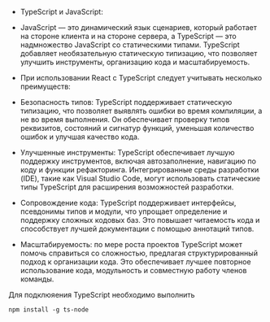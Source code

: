 - TypeScript и JavaScript:
- JavaScript — это динамический язык сценариев, который работает на стороне клиента и на стороне сервера, а TypeScript — это надмножество JavaScript со статическими типами. TypeScript добавляет необязательную статическую типизацию, что позволяет улучшить инструменты, организацию кода и масштабируемость.

- При использовании React с TypeScript следует учитывать несколько преимуществ:

- Безопасность типов: TypeScript поддерживает статическую типизацию, что позволяет выявлять ошибки во время компиляции, а не во время выполнения. Он обеспечивает проверку типов реквизитов, состояний и сигнатур функций, уменьшая количество ошибок и улучшая качество кода.

- Улучшенные инструменты: TypeScript обеспечивает лучшую поддержку инструментов, включая автозаполнение, навигацию по коду и функции рефакторинга. Интегрированные среды разработки (IDE), такие как Visual Studio Code, могут использовать статические типы TypeScript для расширения возможностей разработки.

- Сопровождение кода: TypeScript поддерживает интерфейсы, псевдонимы типов и модули, что упрощает определение и поддержку сложных кодовых баз. Это повышает читаемость кода и способствует лучшей документации с помощью аннотаций типов.

- Масштабируемость: по мере роста проектов TypeScript может помочь справиться со сложностью, предлагая структурированный подход к организации кода. Это обеспечивает лучшее повторное использование кода, модульность и совместную работу членов команды.

Для подклюяения TypeScript необходимо выполнить 


```consol
npm install -g ts-node
```


